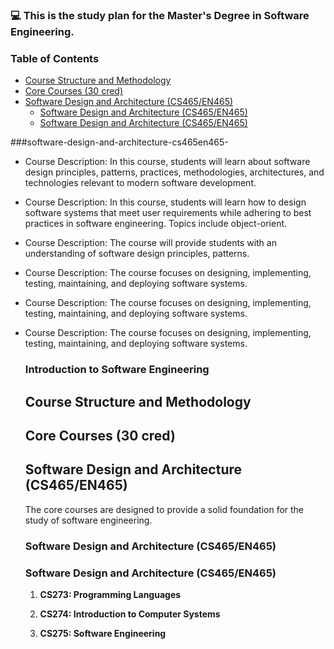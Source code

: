 ### 💻 This is the study plan for the Master's Degree in Software Engineering.

### Table of Contents
- [Course Structure and Methodology ](#course-structure-and-methodology-)
- [Core Courses (30 cred) ](#core-courses-30-cred-)
- [Software Design and Architecture (CS465/EN465) ](#software-design-and-architecture-cs465en465-)
  - [Software Design and Architecture (CS465/EN465) ](#software-design-and-architecture-cs465en465--1)
  - [Software Design and Architecture (CS465/EN465) ](#software-design-and-architecture-cs465en465--2)


###software-design-and-architecture-cs465en465-

- Course Description: In this course, students will learn about software design principles, patterns, practices, methodologies, architectures, and technologies relevant to modern software development.            
- Course Description: In this course, students will learn how to design software systems that meet user requirements while adhering to best practices in software engineering. Topics include object-orient.
- Course Description: The course will provide students with an understanding of software design principles, patterns.   
- Course Description: The course focuses on designing, implementing, testing, maintaining, and deploying software systems. 

- Course Description: The course focuses on designing, implementing, testing, maintaining, and deploying software systems. 

- Course Description: The course focuses on designing, implementing, testing, maintaining, and deploying software systems.
 
   ### Introduction to Software Engineering 
   
   <a name="introduction-to-software-engineering"></a>
   
   ## Course Structure and Methodology <a name="course-structure-and-methodology"></a>
   
   ## Core Courses (30 cred) <a name="core-courses-30-cred"></a>
   
   ## Software Design and Architecture (CS465/EN465) <a name="software-design-and-architecture-cs465en465"></a>
   The core courses are designed to provide a solid foundation for the study of software engineering. 
   
   ### Software Design and Architecture (CS465/EN465) <a name="software-design-and-architecture-cs465en465"></a>
   
   ### Software Design and Architecture (CS465/EN465) <a name="software-design-and-architecture-cs465en465"></a>   
   
   1. **CS273: Programming Languages**
   
   2. **CS274: Introduction to Computer Systems**
   
   3. **CS275: Software Engineering**
    
   
   
      
